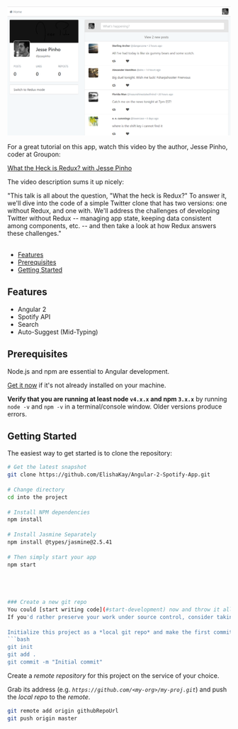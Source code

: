 <img src="reduxtwitter.PNG">

For a great tutorial on this app, watch this video by the author, Jesse Pinho, coder at Groupon:

<a href= "https://www.youtube.com/watch?v=Q9iSjFbPjPo">What the Heck is Redux? with Jesse Pinho</a>

The video description sums it up nicely:

"This talk is all about the question, "What the heck is Redux?" To answer it, we'll dive into the code of a simple Twitter clone that has two versions: one without Redux, and one with. We'll address the challenges of developing Twitter without Redux -- managing app state, keeping data consistent among components, etc. -- and then take a look at how Redux answers these challenges."
<br>
<br>

- [Features](#features)
- [Prerequisites](#prerequisites)
- [Getting Started](#getting-started)


Features
--------

- Angular 2
- Spotify API
- Search
- Auto-Suggest (Mid-Typing)


Prerequisites
--------

Node.js and npm are essential to Angular development. 
    
<a href="https://docs.npmjs.com/getting-started/installing-node" target="_blank" title="Installing Node.js and updating npm">
Get it now</a> if it's not already installed on your machine.
 
**Verify that you are running at least node `v4.x.x` and npm `3.x.x`**
by running `node -v` and `npm -v` in a terminal/console window.
Older versions produce errors.



Getting Started
---------------

The easiest way to get started is to clone the repository:

```bash
# Get the latest snapshot
git clone https://github.com/ElishaKay/Angular-2-Spotify-App.git

# Change directory
cd into the project

# Install NPM dependencies
npm install

# Install Jasmine Separately
npm install @types/jasmine@2.5.41

# Then simply start your app
npm start




### Create a new git repo
You could [start writing code](#start-development) now and throw it all away when you're done.
If you'd rather preserve your work under source control, consider taking the following steps.

Initialize this project as a *local git repo* and make the first commit:
```bash
git init
git add .
git commit -m "Initial commit"
```

Create a *remote repository* for this project on the service of your choice.

Grab its address (e.g. *`https://github.com/<my-org>/my-proj.git`*) and push the *local repo* to the *remote*.
```bash
git remote add origin githubRepoUrl
git push origin master
